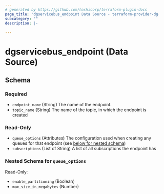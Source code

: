 ```yaml
---
# generated by https://github.com/hashicorp/terraform-plugin-docs
page_title: "dgservicebus_endpoint Data Source - terraform-provider-dg-servicebus"
subcategory: ""
description: |-
  
---
```


# dgservicebus_endpoint (Data Source)





<!-- schema generated by tfplugindocs -->
## Schema

### Required

- `endpoint_name` (String) The name of the endpoint.
- `topic_name` (String) The name of the topic, in which the endpoint is created

### Read-Only

- `queue_options` (Attributes) The configuration used when creating any queues for that endpoint (see [below for nested schema](#nestedatt--queue_options))
- `subscriptions` (List of String) A list of all subscriptions the endpoint has

<a id="nestedatt--queue_options"></a>
### Nested Schema for `queue_options`

Read-Only:

- `enable_partitioning` (Boolean)
- `max_size_in_megabytes` (Number)
